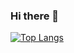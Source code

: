 ### Hi there 👋
[![Top Langs](https://github-readme-stats.vercel.app/api/top-langs/?username=efefew)](https://github.com/anuraghazra/github-readme-stats)
<!--
**efefew/efefew** is a ✨ _special_ ✨ repository because its `README.md` (this file) appears on your GitHub profile.

Here are some ideas to get you started:

- 🔭 I’m currently working on ...
- 🌱 I’m currently learning ...
- 👯 I’m looking to collaborate on ...
- 🤔 I’m looking for help with ...
- 💬 Ask me about ...
- 📫 How to reach me: ...
- 😄 Pronouns: ...
- ⚡ Fun fact: ...
-->
